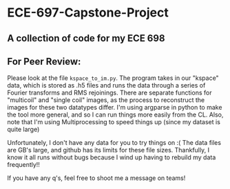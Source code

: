 # ECE-697-Capstone-Project


## A collection of code for my ECE 698


## For Peer Review:

Please look at the file ```kspace_to_im.py```. The program takes in our "kspace" data, which is stored as .h5 files 
and runs the data through a series of Fourier transforms and RMS rejoinings. There are separate functions for 
"multicoil" and "single coil" images, as the process to reconstruct the images for these two datatypes differ. I'm 
using argparse in python to make the tool more general, and so I can run things more easily from the CL. Also, note 
that I'm using Multiprocessing to speed things up (since my dataset is quite large)

Unfortunately, I don't have any data for you to try things on :( The data files are GB's large, and github has its 
limits for these file sizes. Thankfully, I know it all runs without bugs because I wind up having to rebuild my data 
frequently!!

If you have any q's, feel free to shoot me a message on teams!

